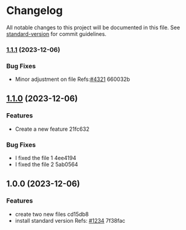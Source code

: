 # Changelog

All notable changes to this project will be documented in this file. See [standard-version](https://github.com/conventional-changelog/standard-version) for commit guidelines.

### [1.1.1](https://github.com/JoBinsJP/AutomaticChangeLog/compare/v1.1.0...v1.1.1) (2023-12-06)


### Bug Fixes

* Minor adjustment on file Refs:[#4321](undefined/undefined/undefined/issues/4321) 660032b

## [1.1.0](https://github.com/JoBinsJP/AutomaticChangeLog/compare/v1.0.0...v1.1.0) (2023-12-06)


### Features

* Create a new feature 21fc632


### Bug Fixes

* I fixed the file 1 4ee4194
* I fixed the file 2 5ab0564

## 1.0.0 (2023-12-06)


### Features

* create two new files cd15db8
* install standard version Refs: [#1234](undefined/undefined/undefined/issues/1234) 7f38fac
